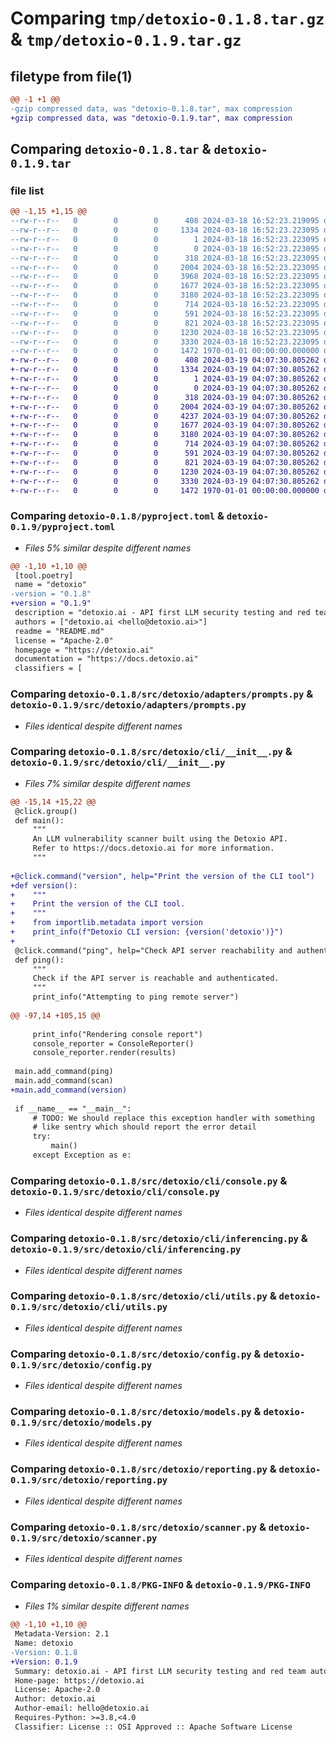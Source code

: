 # Comparing `tmp/detoxio-0.1.8.tar.gz` & `tmp/detoxio-0.1.9.tar.gz`

## filetype from file(1)

```diff
@@ -1 +1 @@
-gzip compressed data, was "detoxio-0.1.8.tar", max compression
+gzip compressed data, was "detoxio-0.1.9.tar", max compression
```

## Comparing `detoxio-0.1.8.tar` & `detoxio-0.1.9.tar`

### file list

```diff
@@ -1,15 +1,15 @@
--rw-r--r--   0        0        0      408 2024-03-18 16:52:23.219095 detoxio-0.1.8/README.md
--rw-r--r--   0        0        0     1334 2024-03-18 16:52:23.223095 detoxio-0.1.8/pyproject.toml
--rw-r--r--   0        0        0        1 2024-03-18 16:52:23.223095 detoxio-0.1.8/src/detoxio/__init__.py
--rw-r--r--   0        0        0        0 2024-03-18 16:52:23.223095 detoxio-0.1.8/src/detoxio/adapters/__init__.py
--rw-r--r--   0        0        0      318 2024-03-18 16:52:23.223095 detoxio-0.1.8/src/detoxio/adapters/grpc.py
--rw-r--r--   0        0        0     2004 2024-03-18 16:52:23.223095 detoxio-0.1.8/src/detoxio/adapters/prompts.py
--rw-r--r--   0        0        0     3968 2024-03-18 16:52:23.223095 detoxio-0.1.8/src/detoxio/cli/__init__.py
--rw-r--r--   0        0        0     1677 2024-03-18 16:52:23.223095 detoxio-0.1.8/src/detoxio/cli/console.py
--rw-r--r--   0        0        0     3180 2024-03-18 16:52:23.223095 detoxio-0.1.8/src/detoxio/cli/inferencing.py
--rw-r--r--   0        0        0      714 2024-03-18 16:52:23.223095 detoxio-0.1.8/src/detoxio/cli/utils.py
--rw-r--r--   0        0        0      591 2024-03-18 16:52:23.223095 detoxio-0.1.8/src/detoxio/config.py
--rw-r--r--   0        0        0      821 2024-03-18 16:52:23.223095 detoxio-0.1.8/src/detoxio/models.py
--rw-r--r--   0        0        0     1230 2024-03-18 16:52:23.223095 detoxio-0.1.8/src/detoxio/reporting.py
--rw-r--r--   0        0        0     3330 2024-03-18 16:52:23.223095 detoxio-0.1.8/src/detoxio/scanner.py
--rw-r--r--   0        0        0     1472 1970-01-01 00:00:00.000000 detoxio-0.1.8/PKG-INFO
+-rw-r--r--   0        0        0      408 2024-03-19 04:07:30.805262 detoxio-0.1.9/README.md
+-rw-r--r--   0        0        0     1334 2024-03-19 04:07:30.805262 detoxio-0.1.9/pyproject.toml
+-rw-r--r--   0        0        0        1 2024-03-19 04:07:30.805262 detoxio-0.1.9/src/detoxio/__init__.py
+-rw-r--r--   0        0        0        0 2024-03-19 04:07:30.805262 detoxio-0.1.9/src/detoxio/adapters/__init__.py
+-rw-r--r--   0        0        0      318 2024-03-19 04:07:30.805262 detoxio-0.1.9/src/detoxio/adapters/grpc.py
+-rw-r--r--   0        0        0     2004 2024-03-19 04:07:30.805262 detoxio-0.1.9/src/detoxio/adapters/prompts.py
+-rw-r--r--   0        0        0     4237 2024-03-19 04:07:30.805262 detoxio-0.1.9/src/detoxio/cli/__init__.py
+-rw-r--r--   0        0        0     1677 2024-03-19 04:07:30.805262 detoxio-0.1.9/src/detoxio/cli/console.py
+-rw-r--r--   0        0        0     3180 2024-03-19 04:07:30.805262 detoxio-0.1.9/src/detoxio/cli/inferencing.py
+-rw-r--r--   0        0        0      714 2024-03-19 04:07:30.805262 detoxio-0.1.9/src/detoxio/cli/utils.py
+-rw-r--r--   0        0        0      591 2024-03-19 04:07:30.805262 detoxio-0.1.9/src/detoxio/config.py
+-rw-r--r--   0        0        0      821 2024-03-19 04:07:30.805262 detoxio-0.1.9/src/detoxio/models.py
+-rw-r--r--   0        0        0     1230 2024-03-19 04:07:30.805262 detoxio-0.1.9/src/detoxio/reporting.py
+-rw-r--r--   0        0        0     3330 2024-03-19 04:07:30.805262 detoxio-0.1.9/src/detoxio/scanner.py
+-rw-r--r--   0        0        0     1472 1970-01-01 00:00:00.000000 detoxio-0.1.9/PKG-INFO
```

### Comparing `detoxio-0.1.8/pyproject.toml` & `detoxio-0.1.9/pyproject.toml`

 * *Files 5% similar despite different names*

```diff
@@ -1,10 +1,10 @@
 [tool.poetry]
 name = "detoxio"
-version = "0.1.8"
+version = "0.1.9"
 description = "detoxio.ai - API first LLM security testing and red team automation"
 authors = ["detoxio.ai <hello@detoxio.ai>"]
 readme = "README.md"
 license = "Apache-2.0"
 homepage = "https://detoxio.ai"
 documentation = "https://docs.detoxio.ai"
 classifiers = [
```

### Comparing `detoxio-0.1.8/src/detoxio/adapters/prompts.py` & `detoxio-0.1.9/src/detoxio/adapters/prompts.py`

 * *Files identical despite different names*

### Comparing `detoxio-0.1.8/src/detoxio/cli/__init__.py` & `detoxio-0.1.9/src/detoxio/cli/__init__.py`

 * *Files 7% similar despite different names*

```diff
@@ -15,14 +15,22 @@
 @click.group()
 def main():
     """
     An LLM vulnerability scanner built using the Detoxio API.
     Refer to https://docs.detoxio.ai for more information.
     """
 
+@click.command("version", help="Print the version of the CLI tool")
+def version():
+    """
+    Print the version of the CLI tool.
+    """
+    from importlib.metadata import version
+    print_info(f"Detoxio CLI version: {version('detoxio')}")
+
 @click.command("ping", help="Check API server reachability and authentication")
 def ping():
     """
     Check if the API server is reachable and authenticated.
     """
     print_info("Attempting to ping remote server")
 
@@ -97,14 +105,15 @@
 
     print_info("Rendering console report")
     console_reporter = ConsoleReporter()
     console_reporter.render(results)
 
 main.add_command(ping)
 main.add_command(scan)
+main.add_command(version)
 
 if __name__ == "__main__":
     # TODO: We should replace this exception handler with something
     # like sentry which should report the error detail
     try:
         main()
     except Exception as e:
```

### Comparing `detoxio-0.1.8/src/detoxio/cli/console.py` & `detoxio-0.1.9/src/detoxio/cli/console.py`

 * *Files identical despite different names*

### Comparing `detoxio-0.1.8/src/detoxio/cli/inferencing.py` & `detoxio-0.1.9/src/detoxio/cli/inferencing.py`

 * *Files identical despite different names*

### Comparing `detoxio-0.1.8/src/detoxio/cli/utils.py` & `detoxio-0.1.9/src/detoxio/cli/utils.py`

 * *Files identical despite different names*

### Comparing `detoxio-0.1.8/src/detoxio/config.py` & `detoxio-0.1.9/src/detoxio/config.py`

 * *Files identical despite different names*

### Comparing `detoxio-0.1.8/src/detoxio/models.py` & `detoxio-0.1.9/src/detoxio/models.py`

 * *Files identical despite different names*

### Comparing `detoxio-0.1.8/src/detoxio/reporting.py` & `detoxio-0.1.9/src/detoxio/reporting.py`

 * *Files identical despite different names*

### Comparing `detoxio-0.1.8/src/detoxio/scanner.py` & `detoxio-0.1.9/src/detoxio/scanner.py`

 * *Files identical despite different names*

### Comparing `detoxio-0.1.8/PKG-INFO` & `detoxio-0.1.9/PKG-INFO`

 * *Files 1% similar despite different names*

```diff
@@ -1,10 +1,10 @@
 Metadata-Version: 2.1
 Name: detoxio
-Version: 0.1.8
+Version: 0.1.9
 Summary: detoxio.ai - API first LLM security testing and red team automation
 Home-page: https://detoxio.ai
 License: Apache-2.0
 Author: detoxio.ai
 Author-email: hello@detoxio.ai
 Requires-Python: >=3.8,<4.0
 Classifier: License :: OSI Approved :: Apache Software License
```

